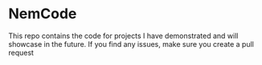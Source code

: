 # NemCode
This repo contains the code for projects I have demonstrated and will showcase in the future. If you find any issues, make sure you create a pull request
